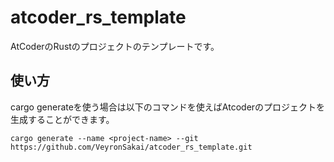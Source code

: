 # atcoder_rs_template

AtCoderのRustのプロジェクトのテンプレートです。

## 使い方

cargo generateを使う場合は以下のコマンドを使えばAtcoderのプロジェクトを生成することができます。

```
cargo generate --name <project-name> --git https://github.com/VeyronSakai/atcoder_rs_template.git
```
